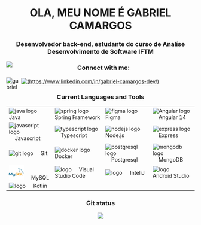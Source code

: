 <h1 align="center">OLA, MEU NOME É GABRIEL CAMARGOS</h1>

<h3 align="center">Desenvolvedor back-end, estudante do curso de Analíse Desenvolvimento de Software IFTM</h3>
<img src="https://komarev.com/ghpvc/?username=gabrielcamargos28&label=Profile%20views&color=0e75b6&style=flat&langs_count=7&theme=dracula"
<p align="left"> 
</p>
<h3 align="center"><b>Connect with me:</b></h3>
<p align="left">
<a href="https://www.linkedin.com/in/gabriel-camargos-dev/" target="blank">
<img align="center" src="https://raw.githubusercontent.com/rahuldkjain/github-profile-readme-generator/master/src/images/icons/Social/linked-in-alt.svg" alt="(https://www.linkedin.com/in/gabriel-camargos-dev/)" height="30" width="40" /></a>
<a href="https://instagram.com/gabriel_pcamargos" target="blank"><img align="left" src="https://raw.githubusercontent.com/rahuldkjain/github-profile-readme-generator/master/src/images/icons/Social/instagram.svg" alt="gabriel_pcamargos" height="30" width="40" /></a>
</p>
<div align="center">
  <h3>Current Languages and Tools</h3>
<table>
  <tbody>
    <tr>
      <td>
        <img
          src="https://cdn.jsdelivr.net/gh/devicons/devicon/icons/java/java-original.svg"
          height="40"
          alt="java logo"
        />
        <img width="12" /> Java
      </td>
      <td>
        <img
          <img src="https://cdn.jsdelivr.net/gh/devicons/devicon/icons/spring/spring-original.svg"
          height="40"
          alt="spring logo"
        />
        <img width="12" /> Spring Framework
      </td>
      <td>
        <img
           <img src="https://cdn.jsdelivr.net/gh/devicons/devicon/icons/figma/figma-original.svg" 
          height="40"
          alt="figma logo"
        />
        <img width="12" /> Figma
      </td>
      <td>
        <img
          src="https://cdn.jsdelivr.net/gh/devicons/devicon/icons/angularjs/angularjs-original.svg"
          height="40"
          alt="Angular logo"
        />
        <img width="12" /> Angular 14
      </td>
      <tr>
      <td>
        <img
          src="https://cdn.jsdelivr.net/gh/devicons/devicon/icons/javascript/javascript-original.svg"
          height="40"
          alt="javascript logo"
        />
        <img width="12" /> Javascript
      </td>
      <td>
        <img
          src="https://cdn.jsdelivr.net/gh/devicons/devicon/icons/typescript/typescript-original.svg"
          height="40"
          alt="typescript logo"
        />
        <img width="12" /> Typescript
      </td>
      <td>
        <img
          src="https://cdn.jsdelivr.net/gh/devicons/devicon/icons/nodejs/nodejs-original.svg"
          height="40"
          alt="nodejs logo"
        />
        <img width="12" /> Node.js
      </td>
      <td>
        <img
          src="https://skillicons.dev/icons?i=express"
          height="40"
          alt="express logo"
        />
        <img width="12" /> Express
      </td>
    </tr>
    <tr>
      <td>
        <img
          src="https://cdn.jsdelivr.net/gh/devicons/devicon/icons/git/git-original.svg"
          height="40"
          alt="git logo"
        />
        <img width="12" /> Git
      </td>
      <td>
        <img
          src="https://cdn.jsdelivr.net/gh/devicons/devicon/icons/docker/docker-original.svg"
          height="40"
          alt="docker logo"
        />
        <img width="12" /> Docker
      </td>
      <td>
        <img
          src="https://cdn.jsdelivr.net/gh/devicons/devicon/icons/postgresql/postgresql-original.svg"
          height="40"
          alt="postgresql logo"
        />
        <img width="12" /> Postgresql
      </td>
      <td>
        <img
          src="https://cdn.jsdelivr.net/gh/devicons/devicon/icons/mongodb/mongodb-original.svg"
          height="40"
          alt="mongodb logo"
        />
        <img width="12" /> MongoDB
      </td>
    </tr>
    <tr>
      <td>
        <img
          src="https://raw.githubusercontent.com/devicons/devicon/master/icons/mysql/mysql-original-wordmark.svg"
          alt="mysql"
          width="40"
          height="40"
        />
        <img width="12" /> MySQL
      </td>
      <td>
        <img
          src="https://cdn.simpleicons.org/visualstudiocode/007ACC"
          height="40"
          alt="logo"
        />
        <img width="12" /> Visual Studio Code
      </td>
      <td>
        <img
          src="https://cdn.jsdelivr.net/gh/devicons/devicon/icons/jetbrains/jetbrains-original.svg"
          height="41"
          alt="logo"
        />
        <img width="13" /> InteliJ
      </td>
      <td>
        <img
          src="https://cdn.jsdelivr.net/gh/devicons/devicon@latest/icons/androidstudio/androidstudio-original.svg"
          height="41"
          alt="logo"
        />
        <img width="13" /> Android Studio
      </td>
    </tr>
    <tr>
      <td>
        <img
          src="https://cdn.jsdelivr.net/gh/devicons/devicon@latest/icons/kotlin/kotlin-original.svg"
          height="41"
          alt="logo"
        />
        <img width="13" /> Kotlin
      </td>
    </tr>
  </tbody>
</table>
</div>
<div align="center">
<h3>Git status</h3>
<a href="https://github.com/Gabrielcamargos28"></a>
<img loading="lazy" height="180em" src="https://github-readme-stats.vercel.app/api/top-langs/?username=Gabrielcamargos28&layout=compact&langs_count=7&theme=dracula"/></a> </p>
<img align="center" src="https://github-readme-stats.vercel.app/api?username=GabrielCamargos28&show_icons=true&theme=radical" alt="">
<p></p>
<img align="center" src="https://github-readme-activity-graph.vercel.app/graph?username=GabrielCamargos28&theme=react-dark" alt="">
  
</div>
